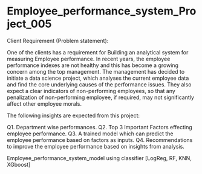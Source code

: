 # Employee_performance_system_Project_005
Client Requirement (Problem statement):

One of the clients has a requirement for Building an analytical system for measuring Employee performance. In recent years, the employee performance indexes are not healthy and this has become a growing concern among the top management. The management has decided to initiate a data science project, which analyses the current employee data and find the core underlying causes of the performance issues. They also expect a clear indicators of non-performing employees, so that any penalization of non-performing employee, if required, may not significantly affect other employee morals.

The following insights are expected from this project:

Q1.	Department wise performances.
Q2.	Top 3 Important Factors effecting employee performance.
Q3.	A trained model which can predict the employee performance based on factors as inputs.
Q4.	Recommendations to improve the employee performance based on insights from analysis.

Employee_performance_system_model using classifier [LogReg, RF, KNN, XGboost]
